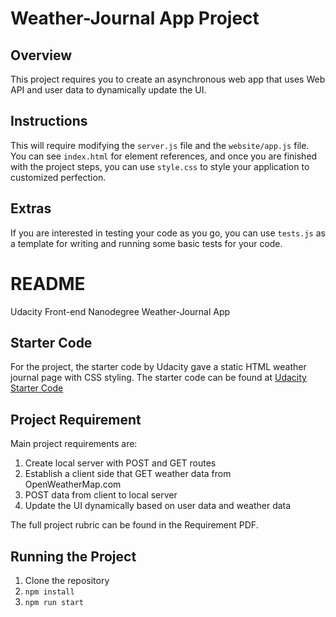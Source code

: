 # Weather-Journal App Project

## Overview
This project requires you to create an asynchronous web app that uses Web API and user data to dynamically update the UI. 

## Instructions
This will require modifying the `server.js` file and the `website/app.js` file. You can see `index.html` for element references, and once you are finished with the project steps, you can use `style.css` to style your application to customized perfection.

## Extras
If you are interested in testing your code as you go, you can use `tests.js` as a template for writing and running some basic tests for your code.

# README
Udacity Front-end Nanodegree Weather-Journal App

## Starter Code
For the project, the starter code by Udacity gave a static HTML weather journal page with CSS styling. The starter code can be found at  [Udacity Starter Code](https://github.com/udacity/fend/tree/refresh-2019/projects/weather-journal-app)

## Project Requirement
Main project requirements are:
1. Create local server with POST and GET routes
2. Establish a client side that GET weather data from OpenWeatherMap.com
3. POST data from client to local server
4. Update the UI dynamically based on user data and weather data 

The full project rubric can be found in the Requirement PDF.

## Running the Project
1. Clone the repository
2. `npm install`
3. `npm run start`